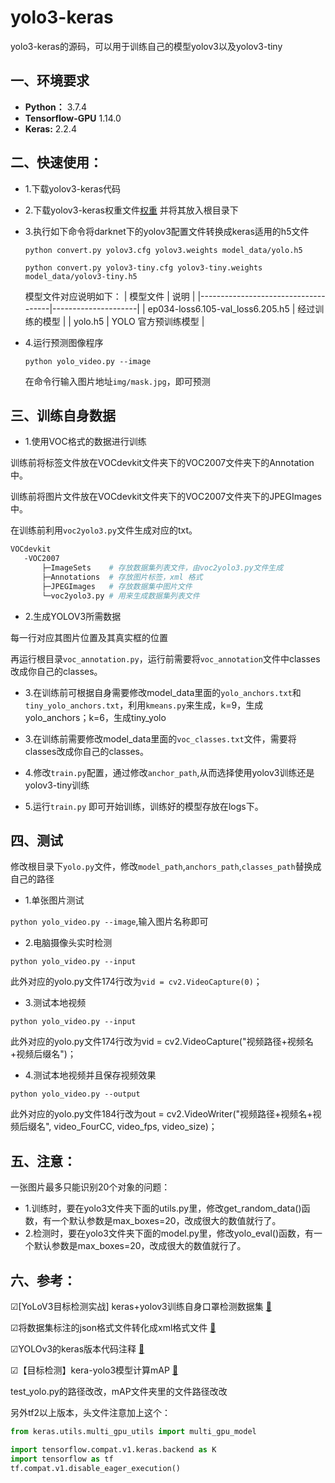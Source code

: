# yolo3-keras

yolo3-keras的源码，可以用于训练自己的模型yolov3以及yolov3-tiny

## 一、环境要求

- **Python：** 3.7.4
- **Tensorflow-GPU** 1.14.0
- **Keras:** 2.2.4

## 二、快速使用：

 - 1.下载yolov3-keras代码

 - 2.下载yolov3-keras权重文件[权重](https://pjreddie.com/media/files/yolov3.weights) 并将其放入根目录下

 - 3.执行如下命令将darknet下的yolov3配置文件转换成keras适用的h5文件

	`python convert.py yolov3.cfg yolov3.weights model_data/yolo.h5`

    `python convert.py yolov3-tiny.cfg yolov3-tiny.weights model_data/yolov3-tiny.h5`

	模型文件对应说明如下：
	| 模型文件                            | 说明                |
	|-------------------------------------|---------------------|
	| ep034\-loss6.105\-val\_loss6.205.h5 | 经过训练的模型      |
	| yolo\.h5                            | YOLO 官方预训练模型 |


 - 4.运行预测图像程序

	`python yolo_video.py --image`

	在命令行输入图片地址`img/mask.jpg`，即可预测


## 三、训练自身数据

 - 1.使用VOC格式的数据进行训练

 训练前将标签文件放在VOCdevkit文件夹下的VOC2007文件夹下的Annotation中。

 训练前将图片文件放在VOCdevkit文件夹下的VOC2007文件夹下的JPEGImages中。

 在训练前利用`voc2yolo3.py`文件生成对应的txt。

 ```sh
VOCdevkit
	-VOC2007
		├─ImageSets    # 存放数据集列表文件，由voc2yolo3.py文件生成
		├─Annotations  # 存放图片标签，xml 格式
		├─JPEGImages   # 存放数据集中图片文件
		└─voc2yolo3.py # 用来生成数据集列表文件
 ```

 - 2.生成YOLOV3所需数据

 每一行对应其图片位置及其真实框的位置

 再运行根目录`voc_annotation.py`，运行前需要将`voc_annotation`文件中classes改成你自己的classes。

 - 3.在训练前可根据自身需要修改model_data里面的`yolo_anchors.txt`和`tiny_yolo_anchors.txt`，利用`kmeans.py`来生成，k=9，生成yolo_anchors；k=6，生成tiny_yolo

 - 3.在训练前需要修改model_data里面的`voc_classes.txt`文件，需要将classes改成你自己的classes。

 - 4.修改`train.py`配置，通过修改`anchor_path`,从而选择使用yolov3训练还是yolov3-tiny训练

 - 5.运行`train.py` 即可开始训练，训练好的模型存放在logs下。


## 四、测试

 修改根目录下`yolo.py`文件，修改`model_path`,`anchors_path`,`classes_path`替换成自己的路径

 - 1.单张图片测试

 `python yolo_video.py --image`,输入图片名称即可

 - 2.电脑摄像头实时检测

 `python yolo_video.py --input`

  此外对应的yolo.py文件174行改为`vid = cv2.VideoCapture(0)`；

 - 3.测试本地视频

 `python yolo_video.py --input`

 此外对应的yolo.py文件174行改为vid = cv2.VideoCapture("视频路径+视频名+视频后缀名")；

 - 4.测试本地视频并且保存视频效果

 `python yolo_video.py --output`

 此外对应的yolo.py文件184行改为out = cv2.VideoWriter("视频路径+视频名+视频后缀名", video_FourCC, video_fps, video_size)；


## 五、注意：

  一张图片最多只能识别20个对象的问题：

 - 1.训练时，要在yolo3文件夹下面的utils.py里，修改get_random_data()函数，有一个默认参数是max_boxes=20，改成很大的数值就行了。
 - 2.检测时，要在yolo3文件夹下面的model.py里，修改yolo_eval()函数，有一个默认参数是max_boxes=20，改成很大的数值就行了。

## 六、参考：

☑[YoLoV3目标检测实战] keras+yolov3训练自身口罩检测数据集 [🔗](https://blog.csdn.net/Mind_programmonkey/article/details/104348106)

☑将数据集标注的json格式文件转化成xml格式文件 [🔗](https://blog.csdn.net/qq_45445740/article/details/120873486)

☑YOLOv3的keras版本代码注释 [🔗](https://wenku.baidu.com/view/200f59518d9951e79b89680203d8ce2f006665f2.html)

☑【目标检测】kera-yolo3模型计算mAP [🔗](https://blog.csdn.net/See_Star/article/details/104430955)

test_yolo.py的路径改改，mAP文件夹里的文件路径改改

另外tf2以上版本，头文件注意加上这个：

```python
from keras.utils.multi_gpu_utils import multi_gpu_model

import tensorflow.compat.v1.keras.backend as K 
import tensorflow as tf 
tf.compat.v1.disable_eager_execution()
```

